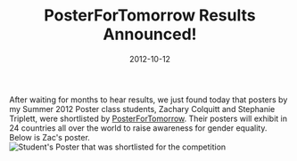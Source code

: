 ﻿---
layout: post
title: PosterForTomorrow Results Announced!
date: 2012-10-12
desc: After months of waiting, we got GREAT news regarding my poster class' submissions to PosterForTomorrow.
Tags: 
- awards
- student-work
- texas-state
--- 
After waiting for months to hear results, we just found today that posters by my Summer 2012 Poster class students, Zachary Colquitt and Stephanie Triplett, were shortlisted by <a href="http://www.posterfortomorrow.org/en/gallery/competitions/gender-equality-now" target="_blank">PosterForTomorrow</a>. Their posters will exhibit in 24 countries all over the world to raise awareness for gender equality. Below is Zac's poster.
<img src="../parts/images/zacposter.jpg" alt="Student's Poster that was shortlisted for the competition">
